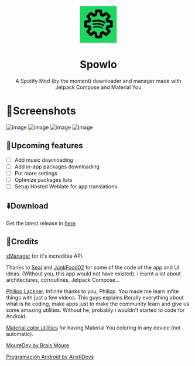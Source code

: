 <div align="center">
<img src="assets/Spowlo_Icon.svg" alt="spotify" width="100" height="100"/>
</div>

<h1 align="center">Spowlo</h1>

<div align="center">
  
A Spotify Mod (by the moment) downloader and manager made with Jetpack Compose and Material You

</div>

# 📸Screenshots

<div>
  <img width="300" alt="image" src="https://user-images.githubusercontent.com/60316747/200408288-f6324fa8-fa72-4302-b550-607f4911fdbb.png">
  <img width="300" alt="image" src="https://user-images.githubusercontent.com/60316747/200409141-be128971-6780-4674-9887-1f6837e07d45.png">
  <img width="300" alt="image" src="https://user-images.githubusercontent.com/60316747/200409283-2ca36c17-3f2f-422c-a3c7-13af9a3907b8.png">
  <img width="300" alt="image" src="https://user-images.githubusercontent.com/60316747/200409352-114ff757-41b1-420b-85c9-86845f866928.png">

</div>

## 🔮Upcoming features
- [ ] Add music downloading
- [ ] Add in-app packages downloading
- [ ] Put more settings
- [ ] Optimize packages lists
- [ ] Setup Hosted Weblate for app translations

## ⬇️Download
Get the latest release in [here](https://github.com/BobbyESP/Spowlo/releases)

## 📖Credits

[xManager](https://github.com/xManager-v2) for it's incredible API.

Thanks to [Seal](https://github.com/JunkFood02/Seal) and [JunkFood02](https://github.com/JunkFood02) for some of the code of the app and UI ideas. (Without you, this app would not have existed). I learnt a lot about architectures, corroutines, Jetpack Compose...

[Philipp Lackner](https://www.youtube.com/c/PhilippLackner). Infinite thanks to you, Philipp. You made me learn infite things with just a few videos. This guys explains literally everything about what is he coding, make apps just to make the community learn and give us some amazing utilities. Without he, probably i wouldn't started to code for Android. 

[Material color utilities](https://github.com/material-foundation/material-color-utilities) for having Material You coloring in any device (not automatic).

[MoureDev by Brais Moure](https://www.youtube.com/c/MouredevApps)

[Programación Android by AristiDevs](https://www.youtube.com/c/AristiDevs)
